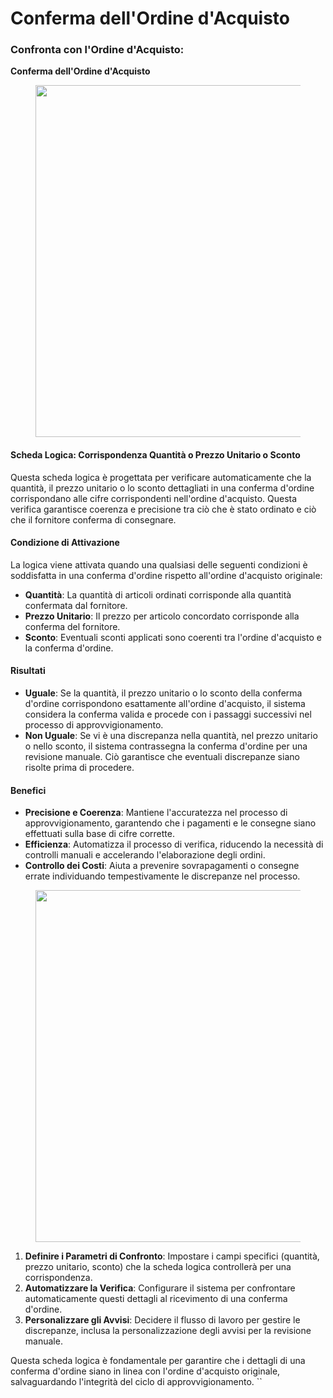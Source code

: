 # Conferma dell'Ordine d'Acquisto

### Confronta con l'Ordine d'Acquisto:&#x20;

**Conferma dell'Ordine d'Acquisto**

<figure><img src="https://lh7-us.googleusercontent.com/glQHETatKah-1YugeLqBb7Jim6lNJxuarRv-KEMv4NPzFfcjSm6mVhTMdI30nxdJ0SHXZ55Oup6KH7K-J6IxjUOiG0wxUX8toAaCopgBJwPyr94CPjoKuauNTmoHGGhg6f3gwHD39W7gpvijg4LQVJ4" alt="" width="563"><figcaption></figcaption></figure>

#### Scheda Logica: Corrispondenza Quantità o Prezzo Unitario o Sconto

Questa scheda logica è progettata per verificare automaticamente che la quantità, il prezzo unitario o lo sconto dettagliati in una conferma d'ordine corrispondano alle cifre corrispondenti nell'ordine d'acquisto. Questa verifica garantisce coerenza e precisione tra ciò che è stato ordinato e ciò che il fornitore conferma di consegnare.

#### Condizione di Attivazione

La logica viene attivata quando una qualsiasi delle seguenti condizioni è soddisfatta in una conferma d'ordine rispetto all'ordine d'acquisto originale:

* **Quantità**: La quantità di articoli ordinati corrisponde alla quantità confermata dal fornitore.
* **Prezzo Unitario**: Il prezzo per articolo concordato corrisponde alla conferma del fornitore.
* **Sconto**: Eventuali sconti applicati sono coerenti tra l'ordine d'acquisto e la conferma d'ordine.

#### Risultati

* **Uguale**: Se la quantità, il prezzo unitario o lo sconto della conferma d'ordine corrispondono esattamente all'ordine d'acquisto, il sistema considera la conferma valida e procede con i passaggi successivi nel processo di approvvigionamento.
* **Non Uguale**: Se vi è una discrepanza nella quantità, nel prezzo unitario o nello sconto, il sistema contrassegna la conferma d'ordine per una revisione manuale. Ciò garantisce che eventuali discrepanze siano risolte prima di procedere.

#### Benefici

* **Precisione e Coerenza**: Mantiene l'accuratezza nel processo di approvvigionamento, garantendo che i pagamenti e le consegne siano effettuati sulla base di cifre corrette.
* **Efficienza**: Automatizza il processo di verifica, riducendo la necessità di controlli manuali e accelerando l'elaborazione degli ordini.
* **Controllo dei Costi**: Aiuta a prevenire sovrapagamenti o consegne errate individuando tempestivamente le discrepanze nel processo.

<figure><img src="https://lh7-us.googleusercontent.com/DRTMJxJ9XLeC5zWSU8QuZwPLkqHzmCUm9RwiUZIkcc8pVxMZsxLv56dX9spzqr7KeDkTigbeBX2DvAZRe-6MdqOgAnrO-QPnCbi4e6hP4--P_O0A0DSoQJxjGeefOS1p6GuXHs1YXv-A73DXYaE8qlI" alt="" width="563"><figcaption></figcaption></figure>

1. **Definire i Parametri di Confronto**: Impostare i campi specifici (quantità, prezzo unitario, sconto) che la scheda logica controllerà per una corrispondenza.
2. **Automatizzare la Verifica**: Configurare il sistema per confrontare automaticamente questi dettagli al ricevimento di una conferma d'ordine.
3. **Personalizzare gli Avvisi**: Decidere il flusso di lavoro per gestire le discrepanze, inclusa la personalizzazione degli avvisi per la revisione manuale.

Questa scheda logica è fondamentale per garantire che i dettagli di una conferma d'ordine siano in linea con l'ordine d'acquisto originale, salvaguardando l'integrità del ciclo di approvvigionamento. \`\`

